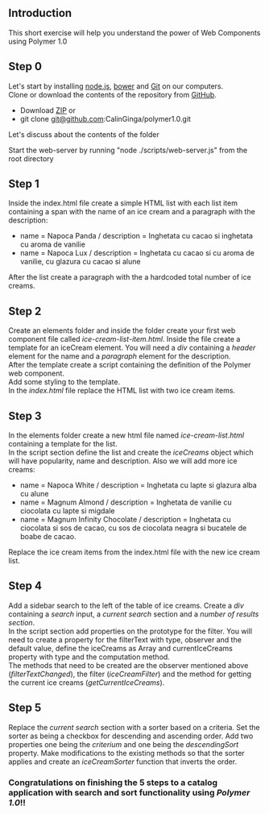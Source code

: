 ## Introduction
This short exercise will help you understand the power of Web Components using Polymer 1.0

## Step 0
Let's start by installing [node.js](https://nodejs.org/en/download/), [bower](https://github.com/bower/bower) and [Git](https://git-scm.com/book/en/v2/Getting-Started-Installing-Git) on our computers.  
Clone or download the contents of the repository from [GitHub](https://github.com/CalinGinga/polymer1.0). 
* Download [ZIP](https://github.com/CalinGinga/polymer1.0/archive/master.zip) or
* git clone git@github.com:CalinGinga/polymer1.0.git

Let's discuss about the contents of the folder

Start the web-server by running "node ./scripts/web-server.js" from the root directory

## Step 1
Inside the index.html file create a simple HTML list with each list item containing a span with the name of an ice cream and a paragraph with the description:
* name = Napoca Panda / description =  Inghetata cu cacao si inghetata cu aroma de vanilie
* name = Napoca Lux / description = Inghetata cu cacao si cu aroma de vanilie, cu glazura cu cacao si alune

After the list create a paragraph with the a hardcoded total number of ice creams.

## Step 2 
Create an elements folder and inside the folder create your first web component file called *ice-cream-list-item.html*. Inside the file create a template for an iceCream element. You will need a *div* containing a *header* element for the name and a *paragraph* element for the description.  
After the template create a script containing the definition of the Polymer web component.  
Add some styling to the template.  
In the *index.html* file replace the HTML list with two ice cream items.

## Step 3
In the elements folder create a new html file named *ice-cream-list.html* containing a template for the list.  
In the script section define the list and create the _iceCreams_ object which will have popularity, name and description. Also we will add more ice creams:
* name = Napoca White / description = Inghetata cu lapte si glazura alba cu alune
* name = Magnum Almond / description = Inghetata de vanilie cu ciocolata cu lapte si migdale
* name = Magnum Infinity Chocolate / description = Inghetata cu ciocolata si sos de cacao, cu sos de ciocolata neagra si bucatele de boabe de cacao.

Replace the ice cream items from the index.html file with the new ice cream list.

## Step 4
Add a sidebar search to the left of the table of ice creams. Create a *div* containing a *search* input, a *current search* section and a *number of results section*.  
In the script section add properties on the prototype for the filter. You will need to create a property for the filterText with type, observer and the default value, define the iceCreams as Array and currentIceCreams property with type and the computation method.  
The methods that need to be created are the observer mentioned above (*filterTextChanged*), the filter (*iceCreamFilter*) and the method for getting the current ice creams (*getCurrentIceCreams*).

## Step 5 
Replace the *current search* section with a sorter based on a criteria. Set the sorter as being a checkbox for descending and ascending order. Add two properties one being the *criterium* and one being the *descendingSort* property. Make modifications to the existing methods so that the sorter applies and create an *iceCreamSorter* function that inverts the order.

### Congratulations on finishing the 5 steps to a catalog application with search and sort functionality using _Polymer 1.0_!!

